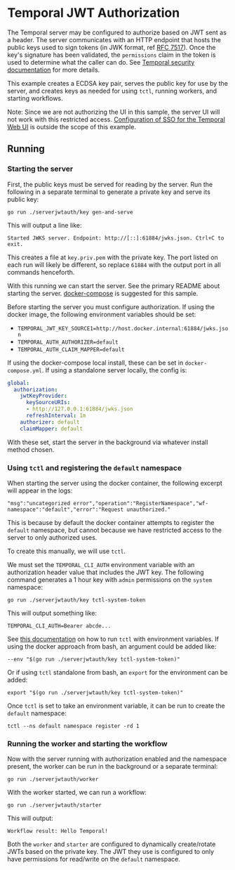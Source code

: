 # Temporal JWT Authorization

The Temporal server may be configured to authorize based on JWT sent as a header. The server communicates with an HTTP
endpoint that hosts the public keys used to sign tokens (in JWK format, ref
[RFC 7517](https://datatracker.ietf.org/doc/html/rfc7517)). Once the key's signature has been validated, the
`permissions` claim in the token is used to determine what the caller can do. See
[Temporal security documentation](https://docs.temporal.io/docs/security) for more details.

This example creates a ECDSA key pair, serves the public key for use by the server, and creates keys as needed for
using `tctl`, running workers, and starting workflows.

Note: Since we are not authorizing the UI in this sample, the server UI will not work with this restricted access.
[Configuration of SSO for the Temporal Web UI](https://github.com/temporalio/web/#configuring-authentication-optional) is
outside the scope of this example.

## Running

### Starting the server

First, the public keys must be served for reading by the server. Run the following in a separate terminal to generate a
private key and serve its public key:

    go run ./serverjwtauth/key gen-and-serve

This will output a line like:

    Started JWKS server. Endpoint: http://[::]:61884/jwks.json. Ctrl+C to exit.

This creates a file at `key.priv.pem` with the private key. The port listed on each run will likely be different, so
replace `61884` with the output port in all commands henceforth.

With this running we can start the server. See the primary README about starting the server.
[docker-compose](https://github.com/temporalio/docker-compose) is suggested for this sample.

Before starting the server you must configure authorization. If using the docker image, the following environment
variables should be set:

* `TEMPORAL_JWT_KEY_SOURCE1=http://host.docker.internal:61884/jwks.json`
* `TEMPORAL_AUTH_AUTHORIZER=default`
* `TEMPORAL_AUTH_CLAIM_MAPPER=default`

If using the docker-compose local install, these can be set in `docker-compose.yml`. If using a standalone server
locally, the config is:

```yaml
global:
  authorization:
    jwtKeyProvider:
      keySourceURIs:
      - http://127.0.0.1:61884/jwks.json
      refreshInterval: 1m
    authorizer: default
    claimMapper: default
```

With these set, start the server in the background via whatever install method chosen.

### Using `tctl` and registering the `default` namespace

When starting the server using the docker container, the following excerpt will appear in the logs:

    "msg":"uncategorized error","operation":"RegisterNamespace","wf-namespace":"default","error":"Request unauthorized."

This is because by default the docker container attempts to register the `default` namespace, but cannot because we have
restricted access to the server to only authorized uses.

To create this manually, we will use `tctl`.

We must set the `TEMPORAL_CLI_AUTH` environment variable with an authorization header value that includes
the JWT key. The following command generates a 1 hour key with `admin` permissions on the `system` namespace:

    go run ./serverjwtauth/key tctl-system-token

This will output something like:

    TEMPORAL_CLI_AUTH=Bearer abcde...

See [this documentation](https://docs.temporal.io/tctl-v1/#run-the-cli) on how to run `tctl` with environment
variables. If using the docker approach from bash, an argument could be added like:

    --env "$(go run ./serverjwtauth/key tctl-system-token)"

Or if using `tctl` standalone from bash, an `export` for the environment can be added:

    export "$(go run ./serverjwtauth/key tctl-system-token)"

Once `tctl` is set to take an environment variable, it can be run to create the `default` namespace:

    tctl --ns default namespace register -rd 1

### Running the worker and starting the workflow

Now with the server running with authorization enabled and the namespace present, the worker can be run in the
background or a separate terminal:

    go run ./serverjwtauth/worker

With the worker started, we can run a workflow:

    go run ./serverjwtauth/starter

This will output:

    Workflow result: Hello Temporal!

Both the `worker` and `starter` are configured to dynamically create/rotate JWTs based on the private key. The JWT they
use is configured to only have permissions for read/write on the `default` namespace.
